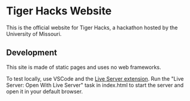 # Tiger Hacks Website

This is the official website for Tiger Hacks, a hackathon hosted by the University of Missouri.

## Development

This site is made of static pages and uses no web frameworks.

To test locally, use VSCode and the [Live Server extension](https://marketplace.visualstudio.com/items?itemName=ritwickdey.LiveServer).
Run the "Live Server: Open With Live Server" task in index.html to start the server and open it in your default browser.
